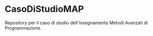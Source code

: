 # CasoDiStudioMAP
Repository per il caso di studio dell'insegnamento Metodi Avanzati di Programmazione.

